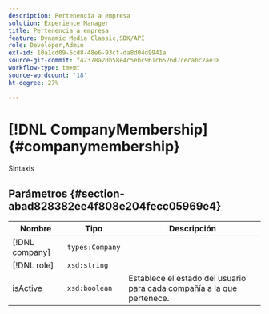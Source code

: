 ```yaml
---
description: Pertenencia a empresa
solution: Experience Manager
title: Pertenencia a empresa
feature: Dynamic Media Classic,SDK/API
role: Developer,Admin
exl-id: 10a1cd09-5cd8-48e6-93cf-da8d04d9941a
source-git-commit: f42378a20b58e4c5ebc961c6526d7cecabc2ae38
workflow-type: tm+mt
source-wordcount: '18'
ht-degree: 27%

---
```


# [!DNL CompanyMembership]{#companymembership}

Sintaxis

## Parámetros {#section-abad828382ee4f808e204fecc05969e4}

| Nombre | Tipo | Descripción |
|---|---|---|
| [!DNL company] | `types:Company` |  |
| [!DNL role] | `xsd:string` |  |
| isActive | `xsd:boolean` | Establece el estado del usuario para cada compañía a la que pertenece. |
